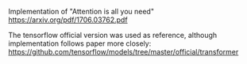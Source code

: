 Implementation of "Attention is all you need" https://arxiv.org/pdf/1706.03762.pdf

The tensorflow official version was used as reference, although implementation follows paper more closely: https://github.com/tensorflow/models/tree/master/official/transformer
